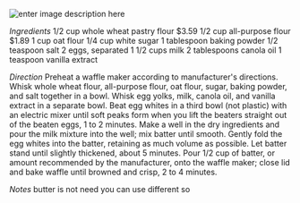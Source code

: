 ![enter image description here](https://www.allrecipes.com/recipe/229356/whole-wheat-oat-waffles/photos/1010040/)

*Ingredients*
1/2 cup whole wheat pastry flour $3.59
1/2 cup all-purpose flour $1.89
1 cup oat flour
1/4 cup white sugar
1 tablespoon baking powder
1/2 teaspoon salt
2 eggs, separated
1 1/2 cups milk
2 tablespoons canola oil
1 teaspoon vanilla extract

*Direction*
Preheat a waffle maker according to manufacturer's directions.
Whisk whole wheat flour, all-purpose flour, oat flour, sugar, baking powder, and salt together in a bowl. Whisk egg yolks, milk, canola oil, and vanilla extract in a separate bowl. Beat egg whites in a third bowl (not plastic) with an electric mixer until soft peaks form when you lift the beaters straight out of the beaten eggs, 1 to 2 minutes.
Make a well in the dry ingredients and pour the milk mixture into the well; mix batter until smooth. Gently fold the egg whites into the batter, retaining as much volume as possible. Let batter stand until slightly thickened, about 5 minutes.
Pour 1/2 cup of batter, or amount recommended by the manufacturer, onto the waffle maker; close lid and bake waffle until browned and crisp, 2 to 4 minutes.

*Notes*
butter is not need you can use different so 
